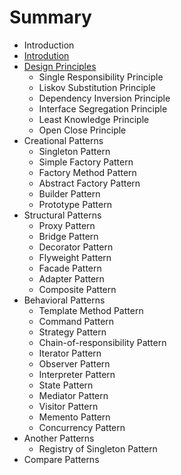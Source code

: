 # Summary

* Introduction
* [Introdution](README.md)
* [Design Principles](design_principles/design_principles.md)
   * Single Responsibility Principle
   * Liskov Substitution Principle
   * Dependency Inversion Principle
   * Interface Segregation Principle
   * Least Knowledge Principle
   * Open Close Principle
* Creational Patterns
   * Singleton Pattern
   * Simple Factory Pattern
   * Factory Method Pattern
   * Abstract Factory Pattern
   * Builder Pattern
   * Prototype Pattern
* Structural Patterns
   * Proxy Pattern
   * Bridge Pattern
   * Decorator Pattern
   * Flyweight Pattern
   * Facade Pattern
   * Adapter Pattern
   * Composite Pattern
* Behavioral Patterns
   * Template Method Pattern
   * Command Pattern
   * Strategy Pattern
   * Chain-of-responsibility Pattern
   * Iterator Pattern
   * Observer Pattern
   * Interpreter Pattern
   * State Pattern
   * Mediator Pattern
   * Visitor Pattern
   * Memento Pattern
   * Concurrency Pattern
* Another Patterns
   * Registry of Singleton Pattern
* Compare Patterns

